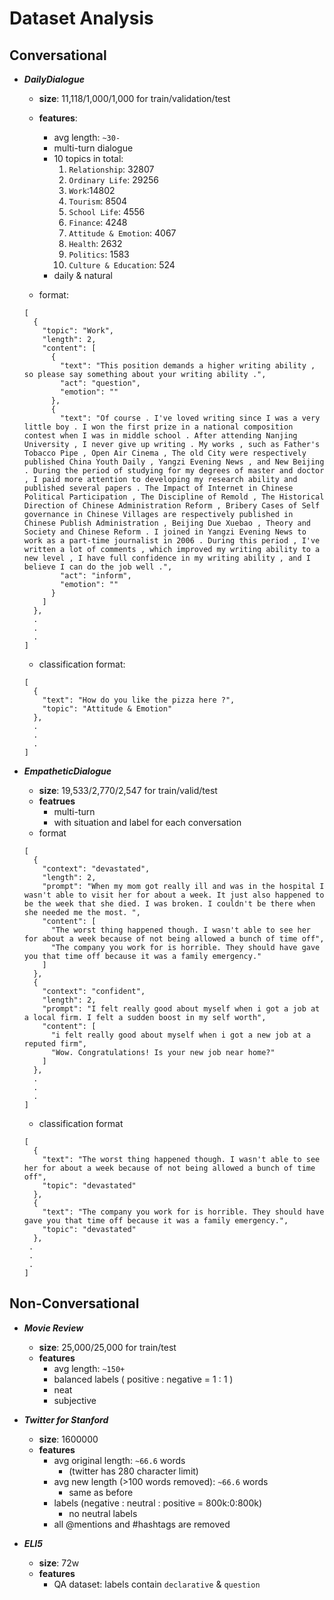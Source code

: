 # Dataset Analysis

## Conversational

* ***DailyDialogue***   
    * **size**: 11,118/1,000/1,000 for train/validation/test
    * **features**: 
        * avg length: `~30-`
        * multi-turn dialogue
        * 10 topics in total: 
          1. `Relationship`: 32807
          2. `Ordinary Life`: 29256
          3. `Work`:14802
          4. `Tourism`: 8504
          5. `School Life`: 4556
          6. `Finance`: 4248
          7. `Attitude & Emotion`: 4067
          8. `Health`: 2632
          9. `Politics`: 1583
          10. `Culture & Education`: 524
        * daily & natural

    * format:
    ```
    [
      {
        "topic": "Work",
        "length": 2,
        "content": [
          {
            "text": "This position demands a higher writing ability , so please say something about your writing ability .",
            "act": "question",
            "emotion": ""
          },
          {
            "text": "Of course . I've loved writing since I was a very little boy . I won the first prize in a national composition contest when I was in middle school . After attending Nanjing University , I never give up writing . My works , such as Father's Tobacco Pipe , Open Air Cinema , The old City were respectively published China Youth Daily , Yangzi Evening News , and New Beijing . During the period of studying for my degrees of master and doctor , I paid more attention to developing my research ability and published several papers . The Impact of Internet in Chinese Political Participation , The Discipline of Remold , The Historical Direction of Chinese Administration Reform , Bribery Cases of Self governance in Chinese Villages are respectively published in Chinese Publish Administration , Beijing Due Xuebao , Theory and Society and Chinese Reform . I joined in Yangzi Evening News to work as a part-time journalist in 2006 . During this period , I've written a lot of comments , which improved my writing ability to a new level , I have full confidence in my writing ability , and I believe I can do the job well .",
            "act": "inform",
            "emotion": ""
          }
        ]
      },
      .
      .
      .
    ]
    ```
    * classification format:
    ```
    [
      {
        "text": "How do you like the pizza here ?",
        "topic": "Attitude & Emotion"
      },
      .
      .
      .
    ]
    ```

* ***EmpatheticDialogue***
    * **size**: 19,533/2,770/2,547 for train/valid/test
    * **featrues**
        * multi-turn
        * with situation and label for each conversation
    * format

    ```
    [
      {
        "context": "devastated",
        "length": 2,
        "prompt": "When my mom got really ill and was in the hospital I wasn't able to visit her for about a week. It just also happened to be the week that she died. I was broken. I couldn't be there when she needed me the most. ",
        "content": [
          "The worst thing happened though. I wasn't able to see her for about a week because of not being allowed a bunch of time off",
          "The company you work for is horrible. They should have gave you that time off because it was a family emergency."
        ]
      },
      {
        "context": "confident",
        "length": 2,
        "prompt": "I felt really good about myself when i got a job at a local firm. I felt a sudden boost in my self worth",
        "content": [
          "i felt really good about myself when i got a new job at a reputed firm",
          "Wow. Congratulations! Is your new job near home?"
        ]
      },
      .
      .
      .
    ]
    ```

    * classification format

    ```
    [
      {
        "text": "The worst thing happened though. I wasn't able to see her for about a week because of not being allowed a bunch of time off",
        "topic": "devastated"
      },
      {
        "text": "The company you work for is horrible. They should have gave you that time off because it was a family emergency.",
        "topic": "devastated"
      },
     .
     .
     .
    ]
    ```

    

## Non-Conversational

* ***Movie Review***
    * **size**: 25,000/25,000 for train/test
    * **features**
        * avg length: `~150+`
        * balanced labels ( positive : negative = 1 : 1 )
        * neat
        * subjective

* ***Twitter for Stanford***
    * **size**: 1600000
    * **features**
        * avg original length: `~66.6` words 
            * (twitter has 280 character limit)
        * avg new length (>100 words removed): `~66.6` words
            * same as before
        * labels (negative : neutral : positive = 800k:0:800k)
            * no neutral labels
        * all @mentions and #hashtags are removed

* ***ELI5***
    * **size**: 72w
    * **features**
        * QA dataset: labels contain `declarative` & `question`
        

